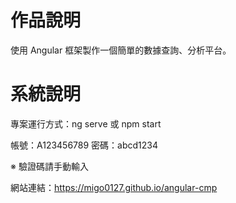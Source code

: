 # 作品說明

使用 Angular 框架製作一個簡單的數據查詢、分析平台。

# 系統說明

專案運行方式：ng serve 或 npm start

帳號：A123456789
密碼：abcd1234

※ 驗證碼請手動輸入

網站連結：https://migo0127.github.io/angular-cmp
